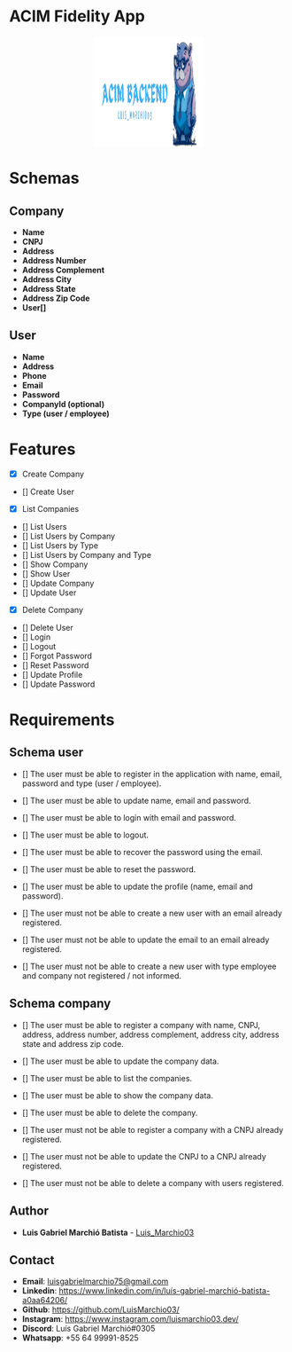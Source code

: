 # ACIM Fidelity App

<div
  style="
    display: flex;
    align-items: center;
    justify-content: center;
    flex-direction: column;
  "
>
<img src="./.github/acim-backend.png" alt="Logo" width="200" height="200" />
</div>

# Schemas

## Company

- **Name**
- **CNPJ**
- **Address**
- **Address Number**
- **Address Complement**
- **Address City**
- **Address State**
- **Address Zip Code**
- **User[]**

## User

- **Name**
- **Address**
- **Phone**
- **Email**
- **Password**
- **CompanyId (optional)**
- **Type (user / employee)**

# Features

- [x] Create Company
- [] Create User
- [x] List Companies
- [] List Users
- [] List Users by Company
- [] List Users by Type
- [] List Users by Company and Type
- [] Show Company
- [] Show User
- [] Update Company
- [] Update User
- [x] Delete Company
- [] Delete User
- [] Login
- [] Logout
- [] Forgot Password
- [] Reset Password
- [] Update Profile
- [] Update Password

# Requirements


## Schema user

- [] The user must be able to register in the application with name, email, password and type (user / employee).

- [] The user must be able to update name, email and password.

- [] The user must be able to login with email and password.

- [] The user must be able to logout.

- [] The user must be able to recover the password using the email.

- [] The user must be able to reset the password.

- [] The user must be able to update the profile (name, email and password).

- [] The user must not be able to create a new user with an email already registered.

- [] The user must not be able to update the email to an email already registered.

- [] The user must not be able to create a new user with type employee and company not registered / not informed.

## Schema company

- [] The user must be able to register a company with name, CNPJ, address, address number, address complement, address city, address state and address zip code.

- [] The user must be able to update the company data.

- [] The user must be able to list the companies.

- [] The user must be able to show the company data.

- [] The user must be able to delete the company.

- [] The user must not be able to register a company with a CNPJ already registered.

- [] The user must not be able to update the CNPJ to a CNPJ already registered.

- [] The user must not be able to delete a company with users registered.



## Author

- **Luis Gabriel Marchió Batista** - [Luis_Marchio03](https://www.linkedin.com/in/luís-gabriel-marchió-batista-a0aa64206/)


## Contact

- **Email**: luisgabrielmarchio75@gmail.com
- **Linkedin**: https://www.linkedin.com/in/luís-gabriel-marchió-batista-a0aa64206/
- **Github**: https://github.com/LuisMarchio03/
- **Instagram**: https://www.instagram.com/luismarchio03.dev/
- **Discord**: Luís Gabriel Marchió#0305
- **Whatsapp**: +55 64 99991-8525
